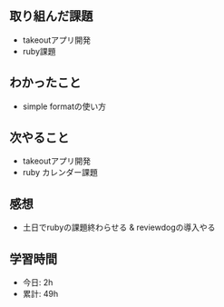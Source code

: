 ## 取り組んだ課題
- takeoutアプリ開発
- ruby課題

## わかったこと
- simple formatの使い方
    
## 次やること
- takeoutアプリ開発
- ruby カレンダー課題

## 感想
- 土日でrubyの課題終わらせる & reviewdogの導入やる

## 学習時間
- 今日: 2h
- 累計: 49h
